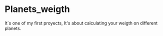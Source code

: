 # Planets_weigth
It´s one of my first proyects, It's about calculating your weigth on different planets. 
